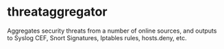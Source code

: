 # threataggregator
Aggregates security threats from a number of online sources, and outputs to Syslog CEF, Snort Signatures, Iptables rules, hosts.deny, etc.

